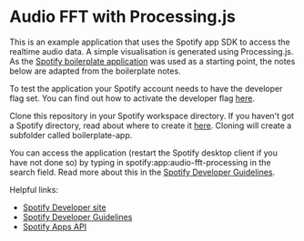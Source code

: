 Audio FFT with Processing.js
============================

This is an example application that uses the Spotify app SDK to access the realtime audio data. A simple visualisation is generated using Processing.js. As the [Spotify boilerplate application](https://github.com/spotify/boilerplate-app) was used as a starting point, the notes below are adapted from the boilerplate notes.

To test the application your Spotify account needs to have the developer flag
set. You can find out how to activate the developer flag [here](https://developer.spotify.com/technologies/apps/#developer-account).

Clone this repository in your Spotify workspace directory. If you haven't got a Spotify directory, read about where to create it [here](http://developer.spotify.com/technologies/apps/guidelines/developer/#creatinganapp). Cloning will create a subfolder called boilerplate-app. 

You can access the application (restart the Spotify desktop client if you have not done so) by typing in spotify:app:audio-fft-processing in the search field.
Read more about this in the [Spotify Developer Guidelines](http://developer.spotify.com/technologies/apps/guidelines/developer/).

Helpful links:

-  [Spotify Developer site](https://developer.spotify.com/)
-  [Spotify Developer Guidelines](http://developer.spotify.com/technologies/apps/guidelines/developer/)
-  [Spotify Apps API](https://developer.spotify.com/technologies/apps/)